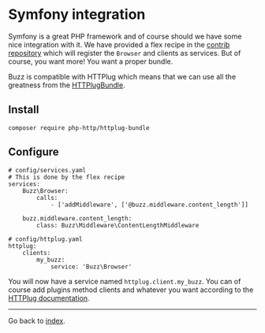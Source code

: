 # Symfony integration

Symfony is a great PHP framework and of course should we have some nice integration 
with it. We have provided a flex recipe in the [contrib repository](https://github.com/symfony/recipes-contrib) 
which will register the `Browser` and clients as services. But of course, you want
more! You want a proper bundle. 

Buzz is compatible with HTTPlug which means that we can use all the greatness from 
the [HTTPlugBundle](https://github.com/php-http/httplugbundle). 

## Install 

```
composer require php-http/httplug-bundle
```

## Configure

```
# config/services.yaml
# This is done by the flex recipe
services: 
    Buzz\Browser: 
        calls:
            - ['addMiddleware', ['@buzz.middleware.content_length']]
    
    buzz.middleware.content_length:
        class: Buzz\Middleware\ContentLengthMiddleware
```

```
# config/httplug.yaml
httplug:
    clients:
        my_buzz:
            service: 'Buzz\Browser' 
```

You will now have a service named `httplug.client.my_buzz`. You can of course add 
plugins method clients and whatever you want according to the 
[HTTPlug documentation](http://docs.php-http.org/en/latest/integrations/symfony-bundle.html).


---

Go back to [index](/doc/index.md).